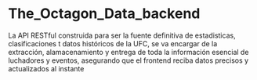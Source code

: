 # The_Octagon_Data_backend
La API RESTful construida para ser la fuente definitiva de estadisticas, clasificaciones t datos históricos de la UFC, se va encargar de la extracción, alamacenamiento y entrega de toda la información esencial de luchadores y eventos, asegurando que el frontend reciba datos precisos y actualizados al instante
